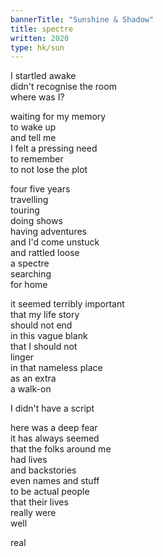 ```yaml
---
bannerTitle: "Sunshine & Shadow" 
title: spectre
written: 2020
type: hk/sun
---
```



I startled awake  
didn't recognise the room  
where was I?


waiting for my memory  
to wake up  
and tell me  
I felt a pressing need  
to remember  
to not lose the plot


four five years  
travelling  
touring  
doing shows  
having adventures  
and I'd come unstuck  
and rattled loose  
a spectre  
searching  
for home


it seemed terribly important  
that my life story  
should not end  
in this vague blank  
that I should not  
linger  
in that nameless place  
as an extra  
a walk-on


I didn't have a script  


here was a deep fear  
it has always seemed  
that the folks around me  
had lives  
and backstories  
even names and stuff  
to be actual people  
that their lives  
really were  
well


real
